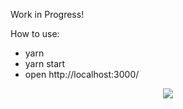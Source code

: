 Work in Progress!

How to use:

  - yarn
  - yarn start
  - open http://localhost:3000/

<div style="position:relative; margin:auto;text-align:center; width:100%;">
  <img src="https://user-images.githubusercontent.com/23408500/32624567-e97ff360-c589-11e7-85f2-6397610527c3.png"/>
</div>
